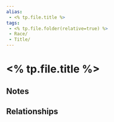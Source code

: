 ```yaml
---
alias: 
 - <% tp.file.title %>
tags: 
 - <% tp.file.folder(relative=true) %>
 - Race/
 - Title/
---
```


# <% tp.file.title %>

## Notes


## Relationships

